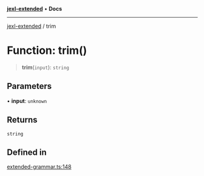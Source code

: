 [**jexl-extended**](../README.md) • **Docs**

***

[jexl-extended](../globals.md) / trim

# Function: trim()

> **trim**(`input`): `string`

## Parameters

• **input**: `unknown`

## Returns

`string`

## Defined in

[extended-grammar.ts:148](https://github.com/nikoraes/jexl-extended/blob/db8adde102268337995e72b2224f129152316ed5/src/extended-grammar.ts#L148)
